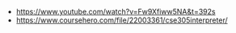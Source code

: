 * https://www.youtube.com/watch?v=Fw9Xfiww5NA&t=392s
* https://www.coursehero.com/file/22003361/cse305interpreter/
